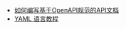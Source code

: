 * [如何编写基于OpenAPI规范的API文档](https://www.gitbook.com/book/huangwenchao/swagger/details)
* [YAML 语言教程](http://www.ruanyifeng.com/blog/2016/07/yaml.html)




